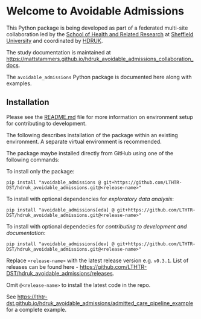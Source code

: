 # Welcome to Avoidable Admissions

This Python package is being developed as part of a federated multi-site collaboration led by the [School of Health and Related Research](https://www.sheffield.ac.uk/scharr) at [Sheffield University](https://www.sheffield.ac.uk/) and coordinated by [HDRUK](https://www.hdruk.ac.uk/).

The study documentation is maintained at <https://mattstammers.github.io/hdruk_avoidable_admissions_collaboration_docs>.

The `avoidable_admissions` Python package is documented here along with examples.

## Installation

Please see the [README.md](https://github.com/LTHTR-DST/hdruk_avoidable_admissions#readme) file for more information on environment setup for contributing to development.

The following describes installation of the package within an existing environment.
A separate virtual environment is recommended.

The package maybe installed directly from GitHub using one of the following commands:

To install only the package:

```shell
pip install "avoidable_admissions @ git+https://github.com/LTHTR-DST/hdruk_avoidable_admissions.git@<release-name>"
```

To install with optional dependencies for _exploratory data analysis_:

```shell
pip install "avoidable_admissions[eda] @ git+https://github.com/LTHTR-DST/hdruk_avoidable_admissions.git@<release-name>"
```

To install with optional dependecies for _contributing to development and documentation_:

```shell
pip install "avoidable_admissions[dev] @ git+https://github.com/LTHTR-DST/hdruk_avoidable_admissions.git@<release-name>"
```

Replace `<release-name>` with the latest release version e.g. `v0.3.1`. List of releases can be found here - <https://github.com/LTHTR-DST/hdruk_avoidable_admissions/releases>.

Omit `@<release-name>` to install the latest code in the repo.

See <https://lthtr-dst.github.io/hdruk_avoidable_admissions/admitted_care_pipeline_example> for a complete example.
